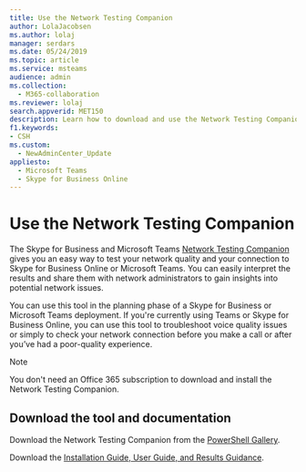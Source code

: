 ```yaml
---
title: Use the Network Testing Companion
author: LolaJacobsen
ms.author: lolaj
manager: serdars
ms.date: 05/24/2019
ms.topic: article
ms.service: msteams
audience: admin
ms.collection: 
  - M365-collaboration
ms.reviewer: lolaj
search.appverid: MET150
description: Learn how to download and use the Network Testing Companion tool.
f1.keywords:
- CSH
ms.custom: 
  - NewAdminCenter_Update
appliesto: 
  - Microsoft Teams
  - Skype for Business Online
---
```


Use the Network Testing Companion
=================================

The Skype for Business and Microsoft Teams [Network Testing Companion](https://www.powershellgallery.com/packages/NetworkTestingCompanion/1.5.4) gives you an easy way to test your network quality and your connection to Skype for Business Online or Microsoft Teams. You can easily interpret the results and share them with network administrators to gain insights into potential network issues.

You can use this tool in the planning phase of a Skype for Business or Microsoft Teams deployment. If you're currently using Teams or Skype for Business Online, you can use this tool to troubleshoot voice quality issues or simply to check your network connection before you make a call or after you’ve had a poor-quality experience.

> [!NOTE]
> You don't need an Office 365 subscription to download and install the Network Testing Companion.

## Download the tool and documentation

Download the Network Testing Companion from the [PowerShell Gallery](https://www.powershellgallery.com/packages/NetworkTestingCompanion/1.5.4).

Download the [Installation Guide, User Guide, and Results Guidance](https://github.com/MicrosoftDocs/OfficeDocs-SkypeForBusiness/blob/live/Teams/downloads/network-testing-companion.zip?raw=true).